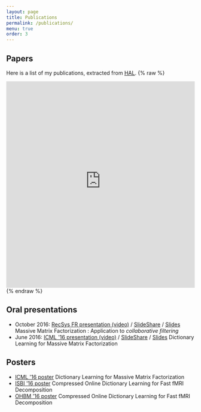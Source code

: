 ```yaml
---
layout: page
title: Publications
permalink: /publications/
menu: true
order: 3
---
```

## Papers

Here is a list of my publications, extracted from [HAL](https://hal.archives-ouvertes.fr/).
{% raw %}
<iframe src="https://haltools.archives-ouvertes.fr/Public/afficheRequetePubli.php?auteur_exp=Arthur%2C+Mensch&CB_auteur=oui&CB_titre=oui&CB_article=oui&langue=Anglais&tri_exp=date_publi&ordre_aff=TA&Fen=Aff&css=../css/VisuCondenseSsCadre.css"
 style="width: 100%; border:none" height="550px" scrolling="yes">
 &nbsp;
 </iframe>
{% endraw %}

## Oral presentations
- October 2016: [RecSys FR presentation (video)](https://www.youtube.com/watch?v=WU7GL2LFWwc) / [SlideShare](http://www.slideshare.net/ruthraarthur/dictionary-learning-for-massive-matrix-factorization-applications-to-collaborative-filtering)
/ [Slides](/docs/presentations/criteo_presentation.pdf) Massive Matrix Factorization : Application to *collaborative filtering*
- June 2016: [ICML '16 presentation (video)](http://techtalks.tv/talks/dictionary-learning-for-massive-matrix-factorization/62416/) / [SlideShare](http://www.slideshare.net/ruthraarthur/dictionary-learning-for-massive-matrix-factorization-66958894) / [Slides](/docs/presentations/icml_presentation.pdf) Dictionary Learning for Massive Matrix Factorization

## Posters
<!-- - [OPT-ML@NIPS '16 poster][/docs/posters/opt_poster.pdf] Subsampled online matrix factorization with convergence guarantees
- [NIPS '16 poster][/docs/posters/nips_poster.pdf] Learning brain regions via large-scale online structured sparse dictionary-learning
!-->
- [ICML '16 poster](/docs/posters/icml_poster.pdf) Dictionary Learning for Massive Matrix Factorization
- [ISBI '16 poster](/docs/posters/isbi_poster.pdf) Compressed Online Dictionary Learning for Fast fMRI Decomposition
- [OHBM '16 poster](/docs/posters/ohbm_poster.pdf) Compressed Online Dictionary Learning for Fast fMRI Decomposition
